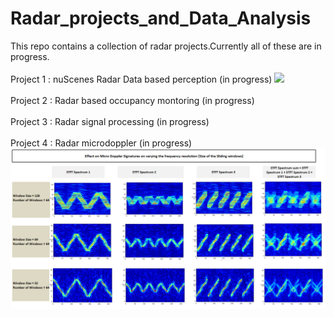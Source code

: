 # Radar_projects_and_Data_Analysis 
 This repo contains a collection of radar projects.Currently all of these are in progress.
 <br></br>
 Project 1 : nuScenes Radar Data based perception (in progress)
 ![](https://github.com/UditBhaskar19/Radar_projects_and_Data_Analysis/blob/main/Nuscenes_mini_Radar_Data/Gif_movie/RadarPointCloudMovie_scene-0103.gif)
 <br></br>
 Project 2 : Radar based occupancy montoring (in progress)
 <br></br>
 Project 3 : Radar signal processing (in progress)
 <br></br>
 Project 4 : Radar microdoppler (in progress)
 ![](https://github.com/UditBhaskar19/Radar_projects_and_Data_Analysis/blob/main/Radar_microdoppler_sim/Readme_files/frequency_resolution_varying_1.PNG)
 <br></br>
